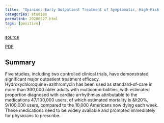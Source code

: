```yaml
---
title:  "Opinion: Early Outpatient Treatment of Symptomatic, High-Risk Covid-19 Patients that Should be Ramped-Up Immediately as Key to the Pandemic Crisis"
categories: studies
permalink: 20200527.html
tags: [positive]
---
```


[source](https://academic.oup.com/aje/advance-article/doi/10.1093/aje/kwaa093/5847586)

[PDF](/images/kwaa093.pdf)

## Summary

Five studies, including two controlled clinical trials, have demonstrated significant major outpatient treatment efficacy. Hydroxychloroquine+azithromycin has been used as standard-of-care in more than 300,000 older adults with multicomorbidities, with estimated proportion diagnosed with cardiac arrhythmias attributable to the medications 47/100,000 users, of which estimated mortality is &lt20%, 9/100,000 users, compared to the 10,000 Americans now dying each week. These medications need to be widely available and promoted immediately for physicians to prescribe.

